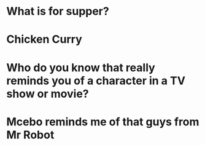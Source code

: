 # What is for supper?
# Chicken Curry

# Who do you know that really reminds you of a character in a TV show or movie?

# Mcebo reminds me of that guys from Mr Robot
